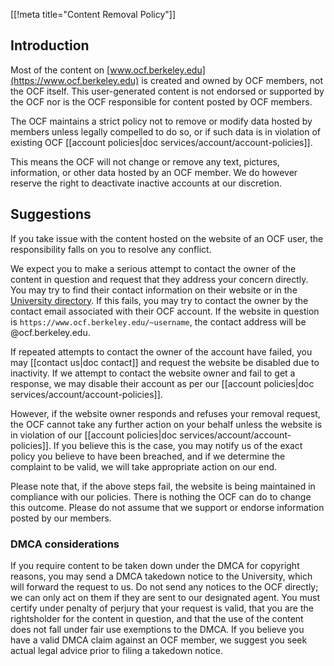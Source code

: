 [[!meta title="Content Removal Policy"]]


## Introduction

Most of the content on [www.ocf.berkeley.edu](https://www.ocf.berkeley.edu)
is created and owned by OCF members, not the OCF itself. This user-generated
content is not endorsed or supported by the OCF nor is the OCF responsible
for content posted by OCF members.

The OCF maintains a strict policy not to remove or modify data
hosted by members unless legally compelled to do so, or if such
data is in violation of existing OCF
[[account policies|doc services/account/account-policies]].

This means the OCF will not change or remove any text, pictures,
information, or other data hosted by an OCF member. We do however
reserve the right to deactivate inactive accounts at our discretion.

## Suggestions

If you take issue with the content hosted on the website of an OCF user,
the responsibility falls on you to resolve any conflict.

We expect you to make a serious attempt to contact the owner of
the content in question and request that they address your concern
directly. You may try to find their contact information on their
website or in the [University directory](//directory.berkeley.edu).
If this fails, you may try to contact the owner by the contact email
associated with their OCF account. If the website in question is
`https://www.ocf.berkeley.edu/~username`, the contact address will be
<username>@ocf.berkeley.edu.

If repeated attempts to contact the owner of the account have failed,
you may [[contact us|doc contact]] and request the website be
disabled due to inactivity. If we attempt to contact the website owner
and fail to get a response, we may disable their account as per our
[[account policies|doc services/account/account-policies]].

However, if the website owner responds and refuses your removal request,
the OCF cannot take any further action on your behalf unless the website
is in violation of our
[[account policies|doc services/account/account-policies]]. If you believe
this is the case, you may notify us of the exact policy you believe to have
been breached, and if we determine the complaint to be valid, we will take
appropriate action on our end.

Please note that, if the above steps fail, the website is being maintained
in compliance with our policies. There is nothing the OCF can do to change
this outcome. Please do not assume that we support or endorse information
posted by our members.

### DMCA considerations

If you require content to be taken down under the DMCA for copyright reasons,
you may send a DMCA takedown notice to the University, which will forward
the request to us. Do not send any notices to the OCF directly; we can only
act on them if they are sent to our designated agent. You must certify under
penalty of perjury that your request is valid, that you are the rightsholder
for the content in question, and that the use of the content does not fall
under fair use exemptions to the DMCA. If you believe you have a valid DMCA
claim against an OCF member, we suggest you seek actual legal advice prior to
filing a takedown notice.
